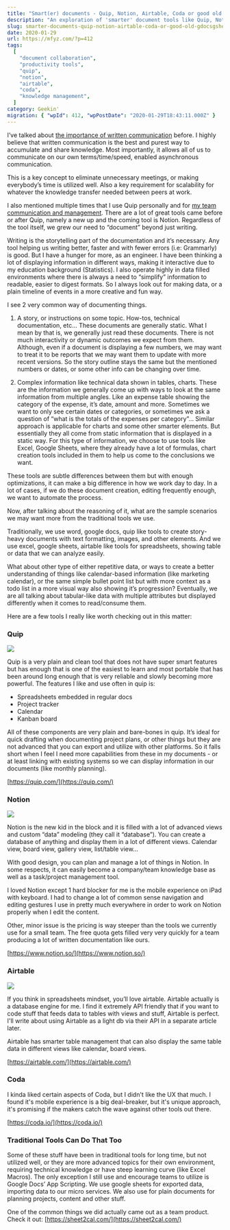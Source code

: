 ```yaml
---
title: "Smart(er) documents - Quip, Notion, Airtable, Coda or good old GDocs&GSheets"
description: "An exploration of 'smarter' document tools like Quip, Notion, Airtable, and Coda, which enhance information management and collaboration beyond traditional word processors and spreadsheets."
slug: smarter-documents-quip-notion-airtable-coda-or-good-old-gdocsgsheets
date: 2020-01-29
url: https://mfyz.com/?p=412
tags:
  [
    "document collaboration",
    "productivity tools",
    "quip",
    "notion",
    "airtable",
    "coda",
    "knowledge management",
  ]
category: Geekin'
migration: { "wpId": 412, "wpPostDate": "2020-01-29T18:43:11.000Z" }
---
```


I’ve talked about [the importance of written communication](/written-communication-king/) before. I highly believe that written communication is the best and purest way to accumulate and share knowledge. Most importantly, it allows all of us to communicate on our own terms/time/speed, enabled asynchronous communication.

This is a key concept to eliminate unnecessary meetings, or making everybody’s time is utilized well. Also a key requirement for scalability for whatever the knowledge transfer needed between peers at work.

I also mentioned multiple times that I use Quip personally and for [my team communication and management](/use-quip-leverage-collaborative-writing-tool-team-communication/). There are a lot of great tools came before or after Quip, namely a new up and the coming tool is Notion. Regardless of the tool itself, we grew our need to “document” beyond just writing.

Writing is the storytelling part of the documentation and it’s necessary. Any tool helping us writing better, faster and with fewer errors (i.e: Grammarly) is good. But I have a hunger for more, as an engineer. I have been thinking a lot of displaying information in different ways, making it interactive due to my education background (Statistics). I also operate highly in data filled environments where there is always a need to “simplify” information to readable, easier to digest formats. So I always look out for making data, or a plain timeline of events in a more creative and fun way.

I see 2 very common way of documenting things.

1. A story, or instructions on some topic. How-tos, technical documentation, etc... These documents are generally static. What I mean by that is, we generally just read these documents. There is not much interactivity or dynamic outcomes we expect from them. Although, even if a document is displaying a few numbers, we may want to treat it to be reports that we may want them to update with more recent versions. So the story outline stays the same but the mentioned numbers or dates, or some other info can be changing over time.

2. Complex information like technical data shown in tables, charts. These are the information we generally come up with ways to look at the same information from multiple angles. Like an expense table showing the category of the expense, it’s date, amount and more. Sometimes we want to only see certain dates or categories, or sometimes we ask a question of “what is the totals of the expenses per category”... Similar approach is applicable for charts and some other smarter elements. But essentially they all come from static information that is displayed in a static way. For this type of information, we choose to use tools like Excel, Google Sheets, where they already have a lot of formulas, chart creation tools included in them to help us come to the conclusions we want.

These tools are subtle differences between them but with enough optimizations, it can make a big difference in how we work day to day. In a lot of cases, if we do these document creation, editing frequently enough, we want to automate the process.

Now, after talking about the reasoning of it, what are the sample scenarios we may want more from the traditional tools we use.

Traditionally, we use word, google docs, quip like tools to create story-heavy documents with text formatting, images, and other elements. And we use excel, google sheets, airtable like tools for spreadsheets, showing table or data that we can analyze easily.

What about other type of either repetitive data, or ways to create a better understanding of things like calendar-based information (like marketing calendar), or the same simple bullet point list but with more context as a todo list in a more visual way also showing it’s progression? Eventually, we are all talking about tabular-like data with multiple attributes but displayed differently when it comes to read/consume them.

Here are a few tools I really like worth checking out in this matter:

### Quip

![](/images/archive/en/2020/01/Screen-Shot-2020-01-29-at-1.34.17-PM.jpg)

Quip is a very plain and clean tool that does not have super smart features but has enough that is one of the easiest to learn and most portable that has been around long enough that is very reliable and slowly becoming more powerful. The features I like and use often in quip is:

- Spreadsheets embedded in regular docs
- Project tracker
- Calendar
- Kanban board

All of these components are very plain and bare-bones in quip. It’s ideal for quick drafting when documenting project plans, or other things but they are not advanced that you can export and utilize with other platforms. So it falls short when I feel I need more capabilities from these in my documents - or at least linking with existing systems so we can display information in our documents (like monthly planning).

[https://quip.com/](https://quip.com/)

### Notion

![](/images/archive/en/2020/01/Screen-Shot-2020-01-29-at-1.15.19-PM.jpg)

Notion is the new kid in the block and it is filled with a lot of advanced views and custom “data” modeling (they call it “database”). You can create a database of anything and display them in a lot of different views. Calendar view, board view, gallery view, list/table view...

With good design, you can plan and manage a lot of things in Notion. In some respects, it can easily become a company/team knowledge base as well as a task/project management tool.

I loved Notion except 1 hard blocker for me is the mobile experience on iPad with keyboard. I had to change a lot of common sense navigation and editing gestures I use in pretty much everywhere in order to work on Notion properly when I edit the content.

Other, minor issue is the pricing is way steeper than the tools we currently use for a small team. The free quota gets filled very very quickly for a team producing a lot of written documentation like ours.

[https://www.notion.so/](https://www.notion.so/)

### Airtable

![](/images/archive/en/2020/01/Screen-Shot-2020-01-29-at-1.13.06-PM.jpg)

If you think in spreadsheets mindset, you’ll love airtable. Airtable actually is a database engine for me. I find it extremely API friendly that if you want to code stuff that feeds data to tables with views and stuff, Airtable is perfect. I'll write about using Airtable as a light db via their API in a separate article later.

Airtable has smarter table management that can also display the same table data in different views like calendar, board views.

[https://airtable.com/](https://airtable.com/)

### Coda

I kinda liked certain aspects of Coda, but I didn't like the UX that much. I found it's mobile experience is a big deal-breaker, but it's unique approach, it's promising if the makers catch the wave against other tools out there.

[https://coda.io/](https://coda.io/)

### Traditional Tools Can Do That Too

Some of these stuff have been in traditional tools for long time, but not utilized well, or they are more advanced topics for their own environment, requiring technical knowledge or have steep learning curve (like Excel Macros). The only exception I still use and encourage teams to utilize is Google Docs’ App Scripting. We use google sheets for exported data, importing data to our micro services. We also use for plain documents for planning projects, content and other stuff.

One of the common things we did actually came out as a team product. Check it out: [https://sheet2cal.com/](https://sheet2cal.com/)
